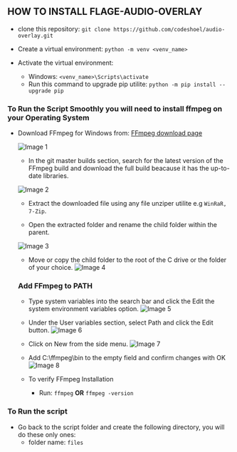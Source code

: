 ## HOW TO INSTALL FLAGE-AUDIO-OVERLAY

- clone this repository:
    `git clone https://github.com/codeshoel/audio-overlay.git`

- Create a virtual environment: 
    `python -m venv <venv_name>`

- Activate the virtual environment:
    - Windows: `<venv_name>\Scripts\activate`
    - Run this command to upgrade pip utilite: `python -m pip install --upgrade pip`

### To Run the Script Smoothly you will need to install ffmpeg on your Operating System
- Download FFmpeg for Windows from: [FFmpeg download page](https://ffmpeg.org/download.html)

    ![Image 1](https://phoenixnap.com/kb/wp-content/uploads/2022/10/choose-build-from-gyan.png)

    - In the git master builds section, search for the latest version of the FFmpeg build and download the full build beacause it has the up-to-date libraries.

    ![Image 2](https://phoenixnap.com/kb/wp-content/uploads/2022/10/downloading-the-full-build.png)

    - Extract the downloaded file using any file unziper utilite e.g `WinRaR, 7-Zip`.

    - Open the extracted folder and rename the child folder within the parent.

    ![Image 3](https://phoenixnap.com/kb/wp-content/uploads/2022/10/renaming-a-file.png)

    - Move or copy the child folder to the root of the C drive or the folder of your choice.
    ![Image 4](https://phoenixnap.com/kb/wp-content/uploads/2022/10/mover-ffmpeg-folder-to-c-drive-1.png)

    ### **Add FFmpeg to PATH**
    - Type system variables into the search bar and click the Edit the system environment variables option.
    ![Image 5](https://phoenixnap.com/kb/wp-content/uploads/2022/10/choose-system-variables.png)

    - Under the User variables section, select Path and click the Edit button.
    ![Image 6](https://phoenixnap.com/kb/wp-content/uploads/2022/10/choose-path.png)

    - Click on New from the side menu.
    ![Image 7](https://phoenixnap.com/kb/wp-content/uploads/2022/10/add-new-variable.png)

    - Add C:\ffmpeg\bin to the empty field and confirm changes with OK
    ![Image 8](https://phoenixnap.com/kb/wp-content/uploads/2022/10/adding-ffmpeg-variable.png)

    - To verify FFmpeg Installation
        - Run: `ffmpeg` **OR** `ffmpeg -version`

### To Run the script
-   Go back to the script folder and create the following directory, you will do these only ones:
    - folder name: `files`

